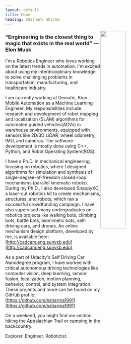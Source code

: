 ```yaml
---
layout: default
title: Home
heading: Shashank Sharma
---
```


<div>
    <img src="../assets/shashank.png" class="center" style="width:40%;float:right;max-width:250px">
</div>


### “Engineering is the closest thing to magic that exists in the real world” — Elon Musk

I'm a Robotics Engineer who loves working on the latest trends in automation. I'm excited about using my interdisciplinary knowledge to solve challenging problems in transportation, manufacturing, and healthcare industry.

I am currently working at Dematic, Kion Mobile Automation as a Machine Learning Engineer. My responsibilities include research and development of robot mapping and localization (SLAM) algorithms for automated guided vehicles(AGVs) in warehouse environments, equipped with sensors like 2D/3D LiDAR, wheel odometry, IMU, and cameras. The software development is mostly done using C++, Python, and Robot Operating System(ROS).

I have a Ph.D. in mechanical engineering, focusing on robotics, where I designed algorithms for simulation and synthesis of single-degree-of-freedom closed-loop mechanisms (parallel kinematic robots). During my Ph.D., I also developed SnappyXO, a laser-cut robotics kit to create mechanisms, structures, and robots, which ran a successful crowdfunding campaign. I have also supervised many undergraduates on robotics projects like walking bots, climbing bots, battle bots, biomimetic bots, self-driving cars, and drones. An online mechanism design platform, developed by me, is available here: [http://cadcam.eng.sunysb.edu](http://cadcam.eng.sunysb.edu)

As a part of Udacity's Self Driving Car Nanodegree program, I have worked with critical autonomous driving technologies like computer vision, deep learning, sensor fusion, localization, motion planning, behavior, control, and system integration. These projects and more can be found on my GitHub profile: [https://github.com/ssharma1991](https://github.com/ssharma1991) 

On a weekend, you might find me section hiking the Appalachian Trail or camping in the backcountry. 

Explorer. Engineer. Roboticist.